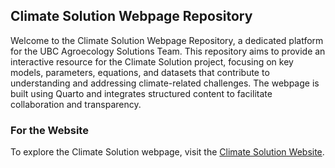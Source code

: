 ## Climate Solution Webpage Repository

Welcome to the Climate Solution Webpage Repository, a dedicated platform for the UBC Agroecology Solutions Team. This repository aims to provide an interactive resource for the Climate Solution project, focusing on key models, parameters, equations, and datasets that contribute to understanding and addressing climate-related challenges. The webpage is built using Quarto and integrates structured content to facilitate collaboration and transparency.

### For the Website

To explore the Climate Solution webpage, visit the [Climate Solution Website](https://annywm.github.io/ClimateSolution/).

